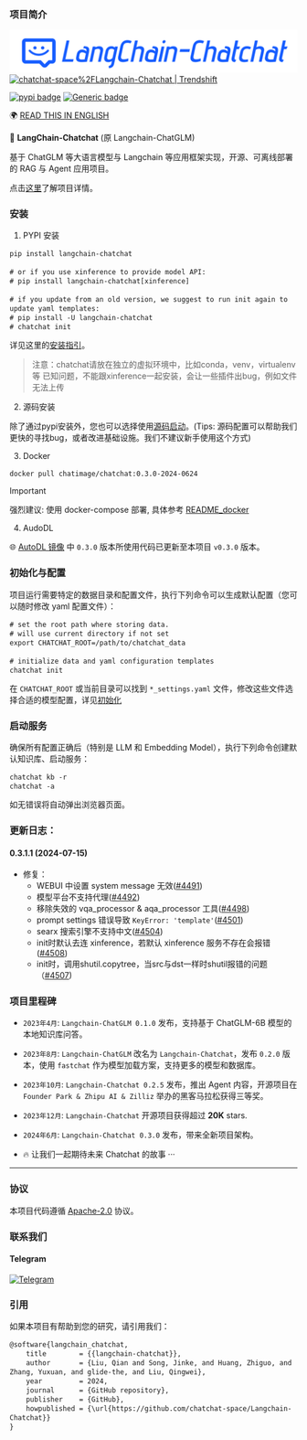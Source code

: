 ### 项目简介
![](https://github.com/chatchat-space/Langchain-Chatchat/blob/master/docs/img/logo-long-chatchat-trans-v2.png)
<a href="https://trendshift.io/repositories/329" target="_blank"><img src="https://trendshift.io/api/badge/repositories/329" alt="chatchat-space%2FLangchain-Chatchat | Trendshift" style="width: 250px; height: 55px;" width="250" height="55"/></a>

[![pypi badge](https://img.shields.io/pypi/v/langchain-chatchat.svg)](https://shields.io/)
[![Generic badge](https://img.shields.io/badge/python-3.8%7C3.9%7C3.10%7C3.11-blue.svg)](https://pypi.org/project/pypiserver/)

🌍 [READ THIS IN ENGLISH](README_en.md)

📃 **LangChain-Chatchat** (原 Langchain-ChatGLM)

基于 ChatGLM 等大语言模型与 Langchain 等应用框架实现，开源、可离线部署的 RAG 与 Agent 应用项目。

点击[这里](https://github.com/chatchat-space/Langchain-Chatchat)了解项目详情。


### 安装

1. PYPI 安装

```shell
pip install langchain-chatchat

# or if you use xinference to provide model API:
# pip install langchain-chatchat[xinference]

# if you update from an old version, we suggest to run init again to update yaml templates:
# pip install -U langchain-chatchat
# chatchat init
```

详见这里的[安装指引](https://github.com/chatchat-space/Langchain-Chatchat/tree/master?tab=readme-ov-file#%E5%BF%AB%E9%80%9F%E4%B8%8A%E6%89%8B)。

> 注意：chatchat请放在独立的虚拟环境中，比如conda，venv，virtualenv等
> 已知问题，不能跟xinference一起安装，会让一些插件出bug，例如文件无法上传

2. 源码安装

除了通过pypi安装外，您也可以选择使用[源码启动](https://github.com/chatchat-space/Langchain-Chatchat/blob/master/docs/contributing/README_dev.md)。(Tips:
源码配置可以帮助我们更快的寻找bug，或者改进基础设施。我们不建议新手使用这个方式)

3. Docker

```shell
docker pull chatimage/chatchat:0.3.0-2024-0624
```

> [!important]
> 强烈建议: 使用 docker-compose 部署, 具体参考 [README_docker](https://github.com/chatchat-space/Langchain-Chatchat/blob/master/docs/install/README_docker.md)

4. AudoDL

🌐 [AutoDL 镜像](https://www.codewithgpu.com/i/chatchat-space/Langchain-Chatchat/Langchain-Chatchat) 中 `0.3.0`
版本所使用代码已更新至本项目 `v0.3.0` 版本。

### 初始化与配置

项目运行需要特定的数据目录和配置文件，执行下列命令可以生成默认配置（您可以随时修改 yaml 配置文件）：
```shell
# set the root path where storing data.
# will use current directory if not set
export CHATCHAT_ROOT=/path/to/chatchat_data

# initialize data and yaml configuration templates
chatchat init
```

在 `CHATCHAT_ROOT` 或当前目录可以找到 `*_settings.yaml` 文件，修改这些文件选择合适的模型配置，详见[初始化](https://github.com/chatchat-space/Langchain-Chatchat/tree/master?tab=readme-ov-file#3-%E5%88%9D%E5%A7%8B%E5%8C%96%E9%A1%B9%E7%9B%AE%E9%85%8D%E7%BD%AE%E4%B8%8E%E6%95%B0%E6%8D%AE%E7%9B%AE%E5%BD%95)

### 启动服务

确保所有配置正确后（特别是 LLM 和 Embedding Model），执行下列命令创建默认知识库、启动服务：
```shell
chatchat kb -r
chatchat -a
```
如无错误将自动弹出浏览器页面。

### 更新日志：
#### 0.3.1.1 (2024-07-15)
- 修复：
  - WEBUI 中设置 system message 无效([#4491](https://github.com/chatchat-space/Langchain-Chatchat/pull/4491))
  - 模型平台不支持代理([#4492](https://github.com/chatchat-space/Langchain-Chatchat/pull/4492))
  - 移除失效的 vqa_processor & aqa_processor 工具([#4498](https://github.com/chatchat-space/Langchain-Chatchat/pull/4498))
  - prompt settings 错误导致 `KeyError: 'template'`([#4501](https://github.com/chatchat-space/Langchain-Chatchat/pull/4501))
  - searx 搜索引擎不支持中文([#4504](https://github.com/chatchat-space/Langchain-Chatchat/pull/4504))
  - init时默认去连 xinference，若默认 xinference 服务不存在会报错([#4508](https://github.com/chatchat-space/Langchain-Chatchat/issues/4508))
  - init时，调用shutil.copytree，当src与dst一样时shutil报错的问题（[#4507](https://github.com/chatchat-space/Langchain-Chatchat/pull/4507))

### 项目里程碑

+ `2023年4月`: `Langchain-ChatGLM 0.1.0` 发布，支持基于 ChatGLM-6B 模型的本地知识库问答。
+ `2023年8月`: `Langchain-ChatGLM` 改名为 `Langchain-Chatchat`，发布 `0.2.0` 版本，使用 `fastchat` 作为模型加载方案，支持更多的模型和数据库。
+ `2023年10月`: `Langchain-Chatchat 0.2.5` 发布，推出 Agent 内容，开源项目在`Founder Park & Zhipu AI & Zilliz`
  举办的黑客马拉松获得三等奖。
+ `2023年12月`: `Langchain-Chatchat` 开源项目获得超过 **20K** stars.
+ `2024年6月`: `Langchain-Chatchat 0.3.0` 发布，带来全新项目架构。

+ 🔥 让我们一起期待未来 Chatchat 的故事 ···

---

### 协议

本项目代码遵循 [Apache-2.0](LICENSE) 协议。

### 联系我们

#### Telegram

[![Telegram](https://img.shields.io/badge/Telegram-2CA5E0?style=for-the-badge&logo=telegram&logoColor=white "langchain-chatchat")](https://t.me/+RjliQ3jnJ1YyN2E9)

### 引用

如果本项目有帮助到您的研究，请引用我们：

```
@software{langchain_chatchat,
    title        = {{langchain-chatchat}},
    author       = {Liu, Qian and Song, Jinke, and Huang, Zhiguo, and Zhang, Yuxuan, and glide-the, and Liu, Qingwei},
    year         = 2024,
    journal      = {GitHub repository},
    publisher    = {GitHub},
    howpublished = {\url{https://github.com/chatchat-space/Langchain-Chatchat}}
}
```
